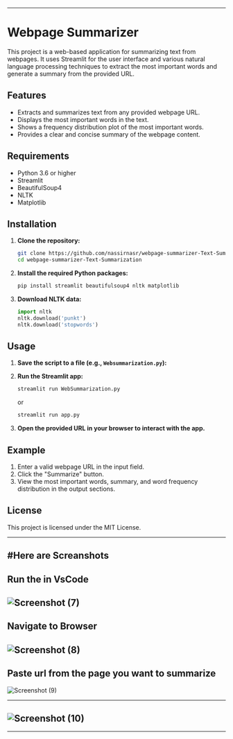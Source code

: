 
---

# Webpage Summarizer

This project is a web-based application for summarizing text from webpages. It uses Streamlit for the user interface and various natural language processing techniques to extract the most important words and generate a summary from the provided URL.

## Features

- Extracts and summarizes text from any provided webpage URL.
- Displays the most important words in the text.
- Shows a frequency distribution plot of the most important words.
- Provides a clear and concise summary of the webpage content.

## Requirements

- Python 3.6 or higher
- Streamlit
- BeautifulSoup4
- NLTK
- Matplotlib

## Installation

1. **Clone the repository:**
    ```sh
    git clone https://github.com/nassirnasr/webpage-summarizer-Text-Summarization-.git
    cd webpage-summarizer-Text-Summarization
    ```

2. **Install the required Python packages:**
    ```sh
    pip install streamlit beautifulsoup4 nltk matplotlib
    ```

3. **Download NLTK data:**
    ```python
    import nltk
    nltk.download('punkt')
    nltk.download('stopwords')
    ```

## Usage

1. **Save the script to a file (e.g., `Websummarization.py`):**

  

2. **Run the Streamlit app:**
    ```sh
    streamlit run WebSummarization.py
    ```
    or
    ```sh
    streamlit run app.py
    ```

4. **Open the provided URL in your browser to interact with the app.**

## Example

1. Enter a valid webpage URL in the input field.
2. Click the "Summarize" button.
3. View the most important words, summary, and word frequency distribution in the output sections.

## License

This project is licensed under the MIT License.

---

#Here are Screanshots
---
**Run the in VsCode**
---
![Screenshot (7)](https://github.com/nassirnasr/WebPageSummarization_Text_Summarization_With_UI/assets/135421756/b2906e59-95e2-41be-959d-8b536b832ba0)
---

**Navigate to Browser**
---
![Screenshot (8)](https://github.com/nassirnasr/WebPageSummarization_Text_Summarization_With_UI/assets/135421756/51b366ef-5d60-411e-b9f8-1a1e6a4aea96)
---
**Paste url from the page you want to summarize**
---
![Screenshot (9)](https://github.com/nassirnasr/WebPageSummarization_Text_Summarization_With_UI/assets/135421756/21334f0c-d45f-4def-ba64-862827880be4)

---
![Screenshot (10)](https://github.com/nassirnasr/WebPageSummarization_Text_Summarization_With_UI/assets/135421756/8ed880c5-006d-4e5e-8263-31863994b6e7)
---

---



